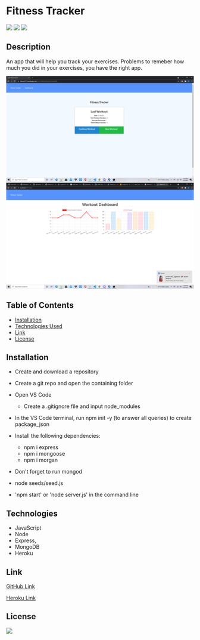 # Fitness Tracker

[![](https://img.shields.io/badge/javascript-68%25-yellow)]()
[![](https://img.shields.io/badge/CSS-19%25-blue)]()
[![](https://img.shields.io/badge/Handlbars-13%25-red)]()

## Description

An app that will help you track your exercises. Problems to remeber how much you did in your exercises, you have the right app.

<img src="assets/Screenshot (35).png" alt="Failed to load">
<img src="assets/Screenshot (36).png" alt="Failed to load">

## Table of Contents

- [Installation](#installation)
- [Technologies Used](#technologies)
- [Link](#Link)
- [License](#license)

## Installation

- Create and download a repository

- Create a git repo and open the containing folder

- Open VS Code

  - Create a .gitignore file and input node_modules

- In the VS Code terminal, run npm init -y (to answer all queries) to create package_json

- Install the following dependencies:

  - npm i express
  - npm i mongoose
  - npm i morgan

  
- Don't forget to run mongod
- node seeds/seed.js
- 'npm start' or 'node server.js' in the command line

## Technologies

- JavaScript
- Node
- Express, 
- MongoDB
- Heroku

## Link

[GitHub Link](https://github.com/bruno192000/Fitness-tracker)

[Heroku Link](https://fitness2077.herokuapp.com/?id=614f434cd9cb560016dd4966/)

## License

[![](https://img.shields.io/npm/l/inquirer)]()

